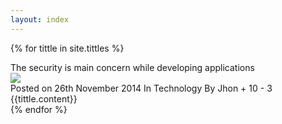```yaml
---
layout: index
---
```

{% for tittle in site.tittles %}
<div class="blog-main">
   <div class="heading-blog">
        The security is main concern while developing applications
   </div>
   <a href="{{ tittle.url }}">
       <img src="assets/img/{{ tittle.image }}" class="img-responsive img-rounded" />
   </a>
   <div class="blog-info">
   <span class="label label-primary">Posted on 26th November 2014</span>
   <span class="label label-success">In Technology</span>
   <span class="label label-danger">By Jhon</span>
   <span class="label label-info">
   <i class="fa fa-thumbs-up"></i> + 10
   <i class="fa fa-thumbs-down"></i> - 3
   </span>
   </div>
   <div class="blog-txt">
         {{tittle.content}}
   </div>
</div>
{% endfor %}
                    
